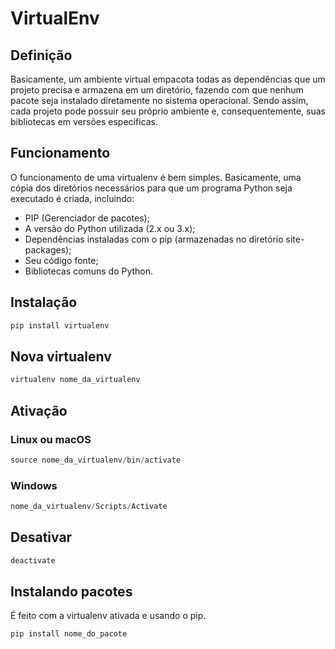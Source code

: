 # VirtualEnv

## Definição

Basicamente, um ambiente virtual empacota todas as dependências que um projeto precisa e armazena em um diretório, fazendo com que nenhum pacote seja instalado diretamente no sistema operacional. Sendo assim, cada projeto pode possuir seu próprio ambiente e, consequentemente, suas bibliotecas em versões específicas.

## Funcionamento

O funcionamento de uma virtualenv é bem simples. Basicamente, uma cópia dos diretórios necessários para que um programa Python seja executado é criada, incluindo:

- PIP (Gerenciador de pacotes);
- A versão do Python utilizada (2.x ou 3.x);
- Dependências instaladas com o pip (armazenadas no diretório site-packages);
- Seu código fonte;
- Bibliotecas comuns do Python.

## Instalação

```powershell
pip install virtualenv
```

## Nova virtualenv

````powershell
virtualenv nome_da_virtualenv
````

## Ativação

### Linux ou macOS

```powershell
source nome_da_virtualenv/bin/activate
```

### Windows

```powershell
nome_da_virtualenv/Scripts/Activate
```

## Desativar

```powershell
deactivate
```

## Instalando pacotes

É feito com a virtualenv ativada e usando o pip.

````powershell
pip install nome_do_pacote
````
